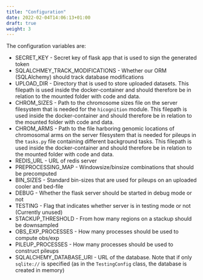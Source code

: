 ```yaml
---
title: "Configuration"
date: 2022-02-04T14:06:13+01:00
draft: true
weight: 3
---
```


The configuration variables are:

- SECRET_KEY - Secret key of flask app that is used to sign the generated token
- SQLALCHMEY_TRACK_MODIFICATIONS - Whether our ORM (SQLAlchemy) should track database modifications
- UPLOAD_DIR - Directory that is used to store uploaded datasets. This filepath is used inside the docker-container and should therefore be in relation to the mounted folder with code and data.
- CHROM_SIZES - Path to the chromosome sizes file on the server filesystem that is needed for the `hicognition` module. This filepath is used inside the docker-container and should therefore be in relation to the mounted folder with code and data.
- CHROM_ARMS - Path to the file harboring genomic locations of chromosomal arms on the server filesystem that is needed for pileups in the `tasks.py` file containing different background tasks. This filepath is used inside the docker-container and should therefore be in relation to the mounted folder with code and data.
- REDIS_URL - URL of redis server
- PREPROCESSING_MAP - Windowsize/binsize combinations that should be precomputed
- BIN_SIZES - Standard bin-sizes that are used for pileups on an uploaded cooler and bed-file
- DEBUG - Whether the flask server should be started in debug mode or not
- TESTING - Flag that indicates whether server is in testing mode or not (Currently unused)
- STACKUP_THRESHOLD - From how many regions on a stackup should be downsampled
- OBS_EXP_PROCESSES - How many processes should be used to compute obs/exp
- PILEUP_PROCESSES - How many processes should be used to construct pileups
- SQLALCHEMY_DATABASE_URI - URL of the database. Note that if only `sqlite://` is specified (as in the `TestingConfig` class, the database is created in memory)